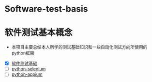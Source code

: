 # Software-test-basis
# 软件测试基本概念
- 本项目主要总结本人所学的测试基础知识和一些自动化测试方向所使用的python框架

* [x] [软件测试基础](./测试基础知识/Test%20basis.md)
* [ ] [python-selenium](./selenium/py-selenium)
* [ ] [python-appium](./appium/py-appium)
